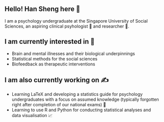 ## Hello! Han Sheng here 👋

I am a psychology undergraduate at the Singapore University of Social Sciences, an aspiring clinical psyhologist 🧠 and researcher 🥼.

## I am currently interested in 👀

- Brain and mental illnesses and their biological underpinnings
- Statistical methods for the social sciences
- Biofeedback as therapeutic interventions 

## I am also currently working on ✍️

- Learning LaTeX and developing a statistics guide for psychology undergraduates with a focus on assumed knowledge (typically forgotten right after completion of our national exams) 🧮
- Learning to use R and Python for conducting statistical analyses and data visualisation 📈

<!---
ho-han-sheng/ho-han-sheng is a ✨ special ✨ repository because its `README.md` (this file) appears on your GitHub profile.
You can click the Preview link to take a look at your changes.
--->
